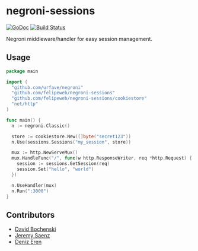 # negroni-sessions 
[![GoDoc](https://godoc.org/github.com/felipeweb/negroni-sessions?status.svg)](http://godoc.org/github.com/felipeweb/negroni-sessions)
[![Build Status](https://travis-ci.org/felipeweb/negroni-sessions.svg?branch=master)](https://travis-ci.org/felipeweb/negroni-sessions)

Negroni middleware/handler for easy session management.

## Usage

~~~ go
package main

import (
  "github.com/urfave/negroni"
  "github.com/felipeweb/negroni-sessions"
  "github.com/felipeweb/negroni-sessions/cookiestore"
  "net/http"
)

func main() {
  n := negroni.Classic()

  store := cookiestore.New([]byte("secret123"))  
  n.Use(sessions.Sessions("my_session", store))

  mux := http.NewServeMux()
  mux.HandleFunc("/", func(w http.ResponseWriter, req *http.Request) {
    session := sessions.GetSession(req)
    session.Set("hello", "world")
  })

  n.UseHandler(mux)
  n.Run(":3000")
}

~~~

## Contributors
* [David Bochenski](http://github.com/felipeweb)
* [Jeremy Saenz](http://github.com/codegangsta)
* [Deniz Eren](https://github.com/denizeren)
